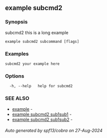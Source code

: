 ## example subcmd2



### Synopsis

subcmd2 this is a long example

```
example subcmd2 subcommand [flags]
```

### Examples

```
subcmd2 your example here
```

### Options

```
  -h, --help   help for subcmd2
```

### SEE ALSO

* [example](../example.md)	 - 
* [example subcmd2 sub1sub1](sub1sub1/sub1sub1.md)	 - 
* [example subcmd2 sub1sub2](sub1sub2/sub1sub2.md)	 - 

###### Auto generated by spf13/cobra on 27-Aug-2024
